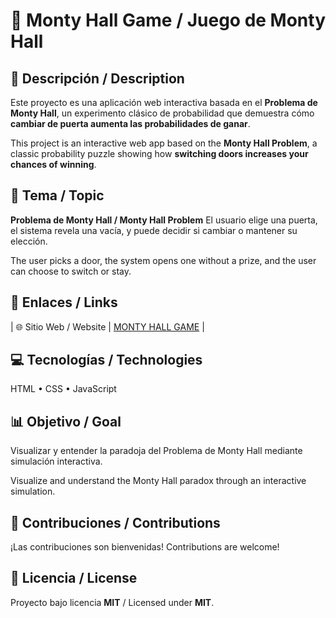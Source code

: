 # 🎲 Monty Hall Game / Juego de Monty Hall

## 📖 Descripción / Description

Este proyecto es una aplicación web interactiva basada en el **Problema de Monty Hall**, un experimento clásico de probabilidad que demuestra cómo **cambiar de puerta aumenta las probabilidades de ganar**.

This project is an interactive web app based on the **Monty Hall Problem**, a classic probability puzzle showing how **switching doors increases your chances of winning**.


## 🧩 Tema / Topic

**Problema de Monty Hall / Monty Hall Problem**
El usuario elige una puerta, el sistema revela una vacía, y puede decidir si cambiar o mantener su elección.

The user picks a door, the system opens one without a prize, and the user can choose to switch or stay.


## 🔗 Enlaces / Links
| 🌐 Sitio Web / Website | [MONTY HALL GAME](montyhall-game.netlify.app)  |


## 💻 Tecnologías / Technologies

HTML • CSS • JavaScript


## 📊 Objetivo / Goal

Visualizar y entender la paradoja del Problema de Monty Hall mediante simulación interactiva.

Visualize and understand the Monty Hall paradox through an interactive simulation.


## 🤝 Contribuciones / Contributions

¡Las contribuciones son bienvenidas!
Contributions are welcome!


## 📜 Licencia / License

Proyecto bajo licencia **MIT** / Licensed under **MIT**.
